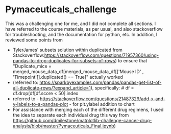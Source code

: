 # Pymaceuticals_challenge

This was a challenging one for me, and I did not complete all sections.
I have referred to the course materials, as per usual, and also stackoverflow for troubleshooting, and the documentation for python, etc. In addition, I reviewed some points from 
- TylerJames' subsets solution within duplicated from Stackoverflow:https://stackoverflow.com/questions/71957360/using-pandas-to-drop-duplicates-for-subsets-of-rows) to ensure that "Duplicate_mice = merged_mouse_data_df[merged_mouse_data_df[['Mouse ID' , 'Timepoint']].duplicated() == True]" actually worked
- (referred to: https://sparkbyexamples.com/pandas/pandas-get-list-of-all-duplicate-rows/?expand_article=1), specifically: # df = df.drop(df[df.score < 50].index
- referred to  - https://stackoverflow.com/questions/21487329/add-x-and-y-labels-to-a-pandas-plot - for plt.ylabel addition to chart
- For assistance with merging each of the different drug regimens, I used the idea to separate each individual drug this way from https://github.com/dmilestone/matplotlib-challenge-cancer-drug-analysis/blob/master/Pymaceuticals_Final.ipynb)
